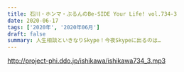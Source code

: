 ```yaml
---
title: 石川・ホンマ・ぶるんのBe-SIDE Your Life! vol.734-3
date: 2020-06-17
tags: ['2020年', '2020年06月']
draft: false
summary: 人生相談といきなりSkype！今夜Skypeに出るのは…
---
```


http://project-phi.ddo.jp/ishikawa/ishikawa734_3.mp3
